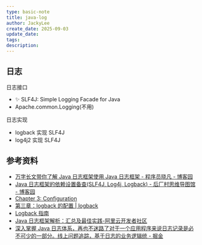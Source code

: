 ```yaml
---
type: basic-note
title: java-log
author: JackyLee
create_date: 2025-09-03
update_date:
tags:
description:
---
```


## 日志

日志接口

- ✨ SLF4J: Simple Logging Facade for Java
- Apache.common.Logging(不用)

日志实现

- logback 实现 SLF4J
- log4j2 实现 SLF4J

## 参考资料

- [万字长文带你了解 Java 日志框架使用 Java 日志框架 - 程序员晓凡 - 博客园](https://www.cnblogs.com/xiezhr/p/18358066)
- [Java 日志框架的依赖设置备查(SLF4J, Log4j, Logback) - 后厂村思维导图馆 - 博客园](https://www.cnblogs.com/morvenhuang/p/17658961.html)
- [Chapter 3: Configuration](https://logback.qos.ch/manual/configuration.html)
- [第三章：logback 的配置 | logback](https://logbackcn.gitbook.io/logback/03-di-san-zhang-logback-de-pei-zhi)
- [Logback 指南](https://jishu.dev/2022/05/03/logback/)
- [Java 日志框架解析：汇总及最佳实践-阿里云开发者社区](https://developer.aliyun.com/article/768396)
- [深入掌握 Java 日志体系，再也不迷路了对于一个应用程序来说日志记录是必不可少的一部分。线上问题追踪，基于日志的业务逻辑统 - 掘金](https://juejin.cn/post/6905026199722917902)
